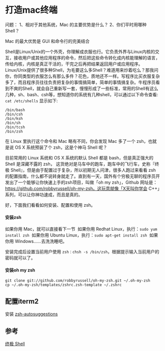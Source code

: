 # 打造mac终端

问题：
1、相对于其他系统，Mac 的主要优势是什么？
2、你们平时用哪种 Shell？


Mac 的最大优势是 GUI 和命令行的完美结合

Shell是Linux/Unix的一个外壳，你理解成衣服也行。它负责外界与Linux内核的交互，接收用户或其他应用程序的命令，然后把这些命令转化成内核能理解的语言，传给内核，内核是真正干活的，干完之后再把结果返回用户或应用程序。
Linux/Unix提供了很多种Shell，为毛要这么多Shell？难道用来炒着吃么？那我问你，你同类型的衣服怎么有那么多件？花色，质地还不一样。写程序比买衣服复杂多了，而且程序员往往负责把复杂的事情搞简单，简单的事情搞复杂。牛程序员看到不爽的Shell，就会自己重新写一套，慢慢形成了一些标准，常用的Shell有这么几种，sh、bash、csh等，想知道你的系统有几种shell，可以通过以下命令查看:
`cat /etc/shells`
显示如下:
```
/bin/bash
/bin/csh
/bin/ksh
/bin/sh
/bin/tcsh
/bin/zsh
```
在 Linux 里执行这个命令和 Mac 略有不同，你会发现 Mac 多了一个 zsh，也就是说 OS X 系统预装了个 zsh，这是个神马 Shell 呢？

目前常用的 Linux 系统和 OS X 系统的默认 Shell 都是 bash，但是真正强大的 Shell 是深藏不露的 zsh， 这货绝对是马车中的跑车，跑车中的飞行车，史称『终极 Shell』，但是由于配置过于复杂，所以初期无人问津，很多人跑过来看看 zsh 的配置指南，什么都不说转身就走了。直到有一天，国外有个穷极无聊的程序员开发出了一个能够让你快速上手的zsh项目，叫做「oh my zsh」，Github 网址是：https://github.com/robbyrussell/oh-my-zsh。这玩意就像「X天叫你学会 C++」系列，可以让你神功速成，而且是真的。

好，下面我们看看如何安装、配置和使用 zsh。

#### 安装zsh

如果你用 Mac，就可以直接看下一节 
        如果你用 Redhat Linux，执行：`sudo yum install zsh`
 如果你用 Ubuntu Linux，执行：`sudo apt-get install zsh` 
 如果你用 Windows……去洗洗睡吧。

安装完成后设置当前用户使用 `zsh：chsh -s /bin/zsh`，根据提示输入当前用户的密码就可以了。

#### 安装oh my zsh

```
git clone git://github.com/robbyrussell/oh-my-zsh.git ~/.oh-my-zsh
cp ~/.oh-my-zsh/templates/zshrc.zsh-template ~/.zshrc
```


## 配置iterm2
安装 [zsh-autosuggestions](https://github.com/zsh-users/zsh-autosuggestions)



## 参考
[终极 Shell](http://macshuo.com/?p=676)

